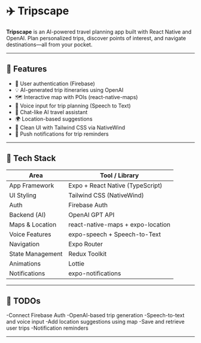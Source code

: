 # ✈️ Tripscape

**Tripscape** is an AI-powered travel planning app built with React Native and OpenAI. Plan personalized trips, discover points of interest, and navigate destinations—all from your pocket.

---

## 📱 Features

- 🔐 User authentication (Firebase)
- 💡 AI-generated trip itineraries using OpenAI
- 🗺️ Interactive map with POIs (react-native-maps)
- 🎤 Voice input for trip planning (Speech to Text)
- 💬 Chat-like AI travel assistant
- 🌍 Location-based suggestions
- 🧭 Clean UI with Tailwind CSS via NativeWind
- 📲 Push notifications for trip reminders

---

## 🧰 Tech Stack

| Area            | Tool / Library |
|-----------------|----------------|
| App Framework   | Expo + React Native (TypeScript) |
| UI Styling      | Tailwind CSS (NativeWind) |
| Auth            | Firebase Auth |
| Backend (AI)    | OpenAI GPT API |
| Maps & Location | react-native-maps + expo-location |
| Voice Features  | expo-speech + Speech-to-Text |
| Navigation      | Expo Router |
| State Management| Redux Toolkit |
| Animations      | Lottie |
| Notifications   | expo-notifications |

---

## 🚧 TODOs
 
-Connect Firebase Auth
-OpenAI-based trip generation
-Speech-to-text and voice input
-Add location suggestions using map
-Save and retrieve user trips
-Notification reminders

---